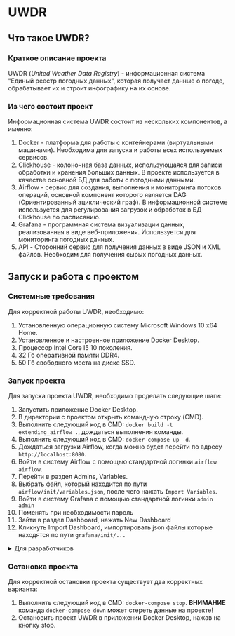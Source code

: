 # UWDR

## Что такое UWDR?

### Краткое описание проекта
UWDR (*United Weather Data Registry*) - информационная система "Единый реестр погодных данных",
которая получает данные о погоде, обрабатывает их и строит инфографику на их основе.

### Из чего состоит проект
Информационная система UWDR состоит из нескольких компонентов, а именно:
1. Docker - платформа для работы с контейнерами (виртуальными машинами).
Необходима для запуска и работы всех используемых сервисов.
2. Clickhouse - колоночная база данных, использующаяся для записи обработки и хранения больших данных.
В проекте используется в качестве основной БД для работы с погодными данными.
3. Airflow - сервис для создания, выполнения и мониторинга потоков операций, основной компонент которого является DAG (Ориентированный ациклический граф).
В информационной системе используется для регулирования загрузок и обработок в БД Clickhouse по расписанию.
4. Grafana - программная система визуализации данных, реализованная в виде веб-приложения. Используется для мониторинга погодных данных.
5. API - Сторонний сервис для получения данных в виде JSON и XML файлов. Необходим для получения сырых погодных данных.

## Запуск и работа с проектом

### Системные требования
Для корректной работы UWDR, необходимо:
1. Установленную операционную систему Microsoft Windows 10 x64 Home.
2. Установленное и настроенное приложение Docker Desktop.
3. Процессор Intel Core I5 10 поколения.
4. 32 Гб оперативной памяти DDR4.
5. 50 Гб свободного места на диске SSD.

### Запуск проекта
Для запуска проекта UWDR, необходимо проделать следующие шаги:
1. Запустить приложение Docker Desktop.
2. В директории с проектом открыть командную строку (CMD).
3. Выполнить следующий код в CMD: `docker build -t extending_airflow .`, дождаться выполнения команды.
4. Выполнить следующий код в CMD: `docker-compose up -d`.
5. Дождаться загрузки Airflow, когда можно будет перейти по адресу `http://localhost:8080`.
6. Войти в систему Airflow с помощью стандартной логинки `airflow airflow`.
7. Перейти в раздел Admins, Variables.
8. Выбрать файл, который находится по пути `airflow/init/variables.json`, после чего нажать `Import Variables`.
9. Войти в систему Grafana с помощью стандартной логинки `admin admin`
10. Поменять при необходимости пароль
11. Зайти в раздел Dashboard, нажать New Dashboard
12. Кликнуть Import Dashboard, импортировать json файлы которые находятся по пути `grafana/init/...`

<details>
  <summary>Для разработчиков</summary>

1. Для редактирования или добавления новых переменных в AF необходимо отредактировать файл `variables.json` и повторить пункты 7-8.
2. Для добавления новых библиотек на python необходимо отредактировать файл `requirements.txt` и повторить пункт 3-4.

</details>

### Остановка проекта
Для корректной остановки проекта существует два корректных варианта:
1. Выполнить следующий код в CMD: `docker-compose stop`. **ВНИМАНИЕ** команда `docker-compose down` может стереть данные на проекте!
2. Остановить проект UWDR в приложении Docker Desktop, нажав на кнопку stop.
